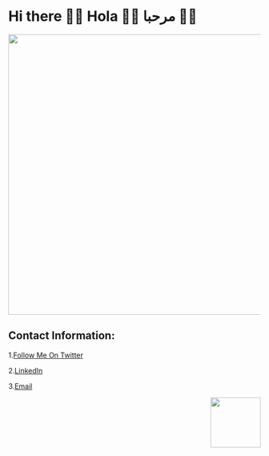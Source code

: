 # Hi there 👋🏼 Hola 👋🏼 مرحبا 👋🏼

<p align="center">
  <img width="560" height="560" src="https://www.universal-rights.org/wp-content/uploads/2019/09/30212411048_2a1d7200e2_z-1.jpg">
</p>

## Contact Information:
1.[Follow Me On Twitter](https://twitter.com/Hady_Mohamed_87 "My Twitter Homepage")

2.[LinkedIn](https://www.linkedin.com/in/hady-mohamed-709307187/ "My LinkedIn Homepage")

3.[Email](mailto:hadymohamed@pursuit.org)

<img align="right" width="100" height="100" src="https://i.gifer.com/HaD1.mp4"> 


<!--
**HadyM/HadyM** is a ✨ _special_ ✨ repository because its `README.md` (this file) appears on your GitHub profile.

Here are some ideas to get you started:

- 🔭 I’m currently working on ...
- 🌱 I’m currently learning ...
- 👯 I’m looking to collaborate on ...
- 🤔 I’m looking for help with ...
- 💬 Ask me about ...
- 📫 How to reach me: ...
- 😄 Pronouns: ...
- ⚡ Fun fact: ...
-->
